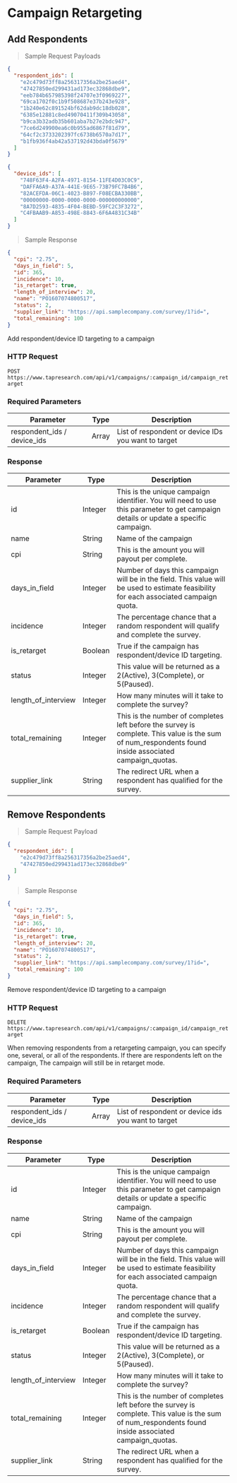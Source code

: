 # Campaign Retargeting

## Add Respondents

> Sample Request Payloads

```json
{
  "respondent_ids": [
    "e2c479d73ff8a256317356a2be25aed4",
    "47427850ed299431ad173ec32868dbe9",
    "eeb784b657985398f24707e3f0969227",
    "69ca1702f0c1b9f508687e37b243e928",
    "1b240e62c891524bf62dab9dc18db028",
    "6385e12881c8ed49070411f309b43058",
    "b9ca3b32adb35b601aba7b27e2bdc947",
    "7ce6d249900ea6c0b955ad6867f81d79",
    "64cf2c3733202397fc6738b6570a7d17",
    "b1fb936f4ab42a537192d43bda0f5679"
  ]
}
```

```json
{
  "device_ids": [
    "748F63F4-A2FA-4971-8154-11FE4D03C0C9",
    "DAFFA6A9-A37A-441E-9E65-73B79FC7B4B6",
    "82ACEFDA-06C1-4023-B897-F08ECBA330BB",
    "00000000-0000-0000-0000-000000000000",
    "8A7D2593-4835-4F04-BEBD-59FC2C3F3272",
    "C4FBAAB9-A853-498E-8843-6F6A4831C34B"
  ]
}
```

> Sample Response

```json
{
  "cpi": "2.75",
  "days_in_field": 5,
  "id": 365,
  "incidence": 10,
  "is_retarget": true,
  "length_of_interview": 20,
  "name": "PO1607074800517",
  "status": 2,
  "supplier_link": "https://api.samplecompany.com/survey/1?id=",
  "total_remaining": 100
}
```

Add respondent/device ID targeting to a campaign

### HTTP Request

`POST https://www.tapresearch.com/api/v1/campaigns/:campaign_id/campaign_retarget`

### Required Parameters
Parameter | Type | Description
--------- | ---- | -----------
respondent_ids / device_ids | Array | List of respondent or device IDs you want to target

### Response
Parameter | Type | Description
--------- | ---- | -----------
id | Integer | This is the unique campaign identifier. You will need to use this parameter to get campaign details or update a specific campaign.
name | String | Name of the campaign
cpi | String | This is the amount you will payout per complete.
days_in_field | Integer | Number of days this campaign will be in the field. This value will be used to estimate feasibility for each associated campaign quota.
incidence | Integer | The percentage chance that a random respondent will qualify and complete the survey.
is_retarget | Boolean | True if the campaign has respondent/device ID targeting.
status | Integer | This value will be returned as a 2(Active), 3(Complete), or 5(Paused).
length_of_interview | Integer | How many minutes will it take to complete the survey?
total_remaining | Integer | This is the number of completes left before the survey is complete. This value is the sum of num_respondents found inside associated campaign_quotas.
supplier_link | String | The redirect URL when a respondent has qualified for the survey.

## Remove Respondents

> Sample Request Payload

```json
{
  "respondent_ids": [
    "e2c479d73ff8a256317356a2be25aed4",
    "47427850ed299431ad173ec32868dbe9"
  ]
}
```

> Sample Response

```json
{
  "cpi": "2.75",
  "days_in_field": 5,
  "id": 365,
  "incidence": 10,
  "is_retarget": true,
  "length_of_interview": 20,
  "name": "PO1607074800517",
  "status": 2,
  "supplier_link": "https://api.samplecompany.com/survey/1?id=",
  "total_remaining": 100
}
```

Remove respondent/device ID targeting to a campaign

### HTTP Request

`DELETE https://www.tapresearch.com/api/v1/campaigns/:campaign_id/campaign_retarget`

<aside class=info>
When removing respondents from a retargeting campaign, you can specify one, several, or all of the respondents. If there are respondents left on the campaign,
The campaign will still be in retarget mode.
</aside>

### Required Parameters
Parameter | Type | Description
--------- | ---- | -----------
respondent_ids / device_ids | Array | List of respondent or device ids you want to target

### Response
Parameter | Type | Description
--------- | ---- | -----------
id | Integer | This is the unique campaign identifier. You will need to use this parameter to get campaign details or update a specific campaign.
name | String | Name of the campaign
cpi | String | This is the amount you will payout per complete.
days_in_field | Integer | Number of days this campaign will be in the field. This value will be used to estimate feasibility for each associated campaign quota.
incidence | Integer | The percentage chance that a random respondent will qualify and complete the survey.
is_retarget | Boolean | True if the campaign has respondent/device ID targeting.
status | Integer | This value will be returned as a 2(Active), 3(Complete), or 5(Paused).
length_of_interview | Integer | How many minutes will it take to complete the survey?
total_remaining | Integer | This is the number of completes left before the survey is complete. This value is the sum of num_respondents found inside associated campaign_quotas.
supplier_link | String | The redirect URL when a respondent has qualified for the survey.
